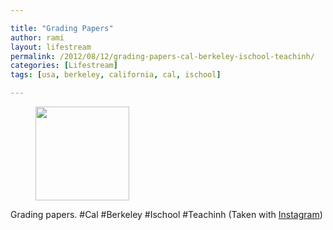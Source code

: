 ```yaml
---

title: "Grading Papers" 
author: rami
layout: lifestream 
permalink: /2012/08/12/grading-papers-cal-berkeley-ischool-teachinh/
categories: [Lifestream]
tags: [usa, berkeley, california, cal, ischool]

---
```


<div id='gallery-11' class='gallery galleryid-2006 gallery-columns-3 gallery-size-thumbnail'>
  <figure class='gallery-item'> 
  
  <div class='gallery-icon landscape'>
    <a href='http://139.59.20.41/2012/08/12/grading-papers-cal-berkeley-ischool-teachinh/attachment/2007/'><img width="150" height="150" src="http://139.59.20.41/wp-content/uploads/2012/08/tumblr_m8met0YBqc1qb4qlko1_1280-150x150.jpg" class="attachment-thumbnail size-thumbnail" alt="" srcset="http://139.59.20.41/wp-content/uploads/2012/08/tumblr_m8met0YBqc1qb4qlko1_1280-150x150.jpg 150w, http://139.59.20.41/wp-content/uploads/2012/08/tumblr_m8met0YBqc1qb4qlko1_1280-300x300.jpg 300w, http://139.59.20.41/wp-content/uploads/2012/08/tumblr_m8met0YBqc1qb4qlko1_1280-100x100.jpg 100w, http://139.59.20.41/wp-content/uploads/2012/08/tumblr_m8met0YBqc1qb4qlko1_1280.jpg 612w" sizes="100vw" /></a>
  </div></figure>
</div>

Grading papers. #Cal #Berkeley #Ischool #Teachinh (Taken with [Instagram](http://instagram.com))
